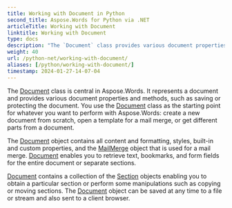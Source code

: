 ```yaml
---
title: Working with Document in Python
second_title: Aspose.Words for Python via .NET
articleTitle: Working with Document
linktitle: Working with Document
type: docs
description: "The `Document` class provides various document properties and methods using Python. You use the `Document` class as the starting point for whatever you want to perform with Aspose.Words for Python. The `Document` object can be saved to a file or stream and also sent to a browser."
weight: 40
url: /python-net/working-with-document/
aliases: [/python/working-with-document/]
timestamp: 2024-01-27-14-07-04
---
```


The [Document](https://reference.aspose.com/words/python-net/aspose.words/document/) class is central in Aspose.Words. It represents a document and provides various document properties and methods, such as saving or protecting the document. You use the [Document](https://reference.aspose.com/words/python-net/aspose.words/document/) class as the starting point for whatever you want to perform with Aspose.Words: create a new document from scratch, open a template for a mail merge, or get different parts from a document.

The [Document](https://reference.aspose.com/words/python-net/aspose.words/document/) object contains all content and formatting, styles, built-in and custom properties, and the [MailMerge](https://reference.aspose.com/words/python-net/aspose.words.mailmerging/mailmerge/) object that is used for a mail merge. [Document](https://reference.aspose.com/words/python-net/aspose.words/document/) enables you to retrieve text, bookmarks, and form fields for the entire document or separate sections.

[Document](https://reference.aspose.com/words/python-net/aspose.words/document/) contains a collection of the [Section](https://reference.aspose.com/words/python-net/aspose.words/section/) objects enabling you to obtain a particular section or perform some manipulations such as copying or moving sections. The [Document](https://reference.aspose.com/words/python-net/aspose.words/document/) object can be saved at any time to a file or stream and also sent to a client browser.
